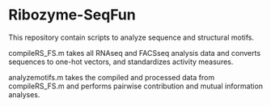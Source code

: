# Ribozyme-SeqFun

This repository contain scripts to analyze sequence and structural motifs.

compileRS_FS.m takes all RNAseq and FACSseq analysis data and converts sequences to one-hot vectors, and standardizes activity measures. 

analyzemotifs.m takes the compiled and processed data from compileRS_FS.m and performs pairwise contribution and mutual information analyses. 

